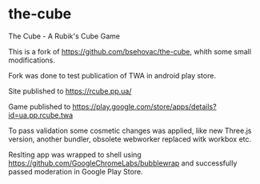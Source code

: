 # the-cube
The Cube - A Rubik's Cube Game

This is a fork of https://github.com/bsehovac/the-cube, whith some small modifications.

Fork was done to test publication of TWA in android play store.

Site published to https://rcube.pp.ua/

Game published to https://play.google.com/store/apps/details?id=ua.pp.rcube.twa

To pass validation some cosmetic changes was applied, like new Three.js version, another bundler, obsolete webworker replaced witk workbox etc.

Reslting app was wrapped to shell using https://github.com/GoogleChromeLabs/bubblewrap and successfully passed moderation in Google Play Store.
